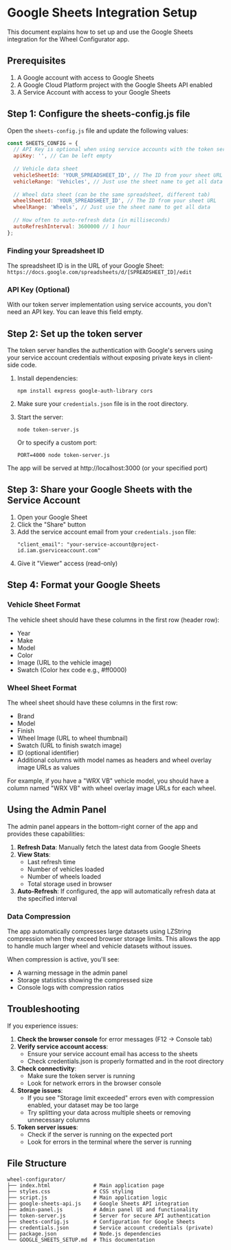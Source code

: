 # Google Sheets Integration Setup

This document explains how to set up and use the Google Sheets integration for the Wheel Configurator app.

## Prerequisites

1. A Google account with access to Google Sheets
2. A Google Cloud Platform project with the Google Sheets API enabled
3. A Service Account with access to your Google Sheets

## Step 1: Configure the sheets-config.js file

Open the `sheets-config.js` file and update the following values:

```javascript
const SHEETS_CONFIG = {
  // API Key is optional when using service accounts with the token server
  apiKey: '', // Can be left empty
  
  // Vehicle data sheet
  vehicleSheetId: 'YOUR_SPREADSHEET_ID', // The ID from your sheet URL
  vehicleRange: 'Vehicles', // Just use the sheet name to get all data
  
  // Wheel data sheet (can be the same spreadsheet, different tab)
  wheelSheetId: 'YOUR_SPREADSHEET_ID', // The ID from your sheet URL
  wheelRange: 'Wheels', // Just use the sheet name to get all data
  
  // How often to auto-refresh data (in milliseconds)
  autoRefreshInterval: 3600000 // 1 hour
};
```

### Finding your Spreadsheet ID

The spreadsheet ID is in the URL of your Google Sheet:
`https://docs.google.com/spreadsheets/d/[SPREADSHEET_ID]/edit`

### API Key (Optional)

With our token server implementation using service accounts, you don't need an API key. You can leave this field empty.

## Step 2: Set up the token server

The token server handles the authentication with Google's servers using your service account credentials without exposing private keys in client-side code.

1. Install dependencies:
   ```
   npm install express google-auth-library cors
   ```

2. Make sure your `credentials.json` file is in the root directory.

3. Start the server:
   ```
   node token-server.js
   ```

   Or to specify a custom port:
   ```
   PORT=4000 node token-server.js
   ```

The app will be served at http://localhost:3000 (or your specified port)

## Step 3: Share your Google Sheets with the Service Account

1. Open your Google Sheet
2. Click the "Share" button
3. Add the service account email from your `credentials.json` file:
   ```
   "client_email": "your-service-account@project-id.iam.gserviceaccount.com"
   ```
4. Give it "Viewer" access (read-only)

## Step 4: Format your Google Sheets

### Vehicle Sheet Format

The vehicle sheet should have these columns in the first row (header row):
- Year
- Make
- Model
- Color
- Image (URL to the vehicle image)
- Swatch (Color hex code e.g., #ff0000)

### Wheel Sheet Format

The wheel sheet should have these columns in the first row:
- Brand
- Model
- Finish
- Wheel Image (URL to wheel thumbnail)
- Swatch (URL to finish swatch image)
- ID (optional identifier)
- Additional columns with model names as headers and wheel overlay image URLs as values

For example, if you have a "WRX VB" vehicle model, you should have a column named "WRX VB" with wheel overlay image URLs for each wheel.

## Using the Admin Panel

The admin panel appears in the bottom-right corner of the app and provides these capabilities:

1. **Refresh Data**: Manually fetch the latest data from Google Sheets
2. **View Stats**: 
   - Last refresh time
   - Number of vehicles loaded
   - Number of wheels loaded
   - Total storage used in browser
3. **Auto-Refresh**: If configured, the app will automatically refresh data at the specified interval

### Data Compression

The app automatically compresses large datasets using LZString compression when they exceed browser storage limits. This allows the app to handle much larger wheel and vehicle datasets without issues.

When compression is active, you'll see:
- A warning message in the admin panel
- Storage statistics showing the compressed size
- Console logs with compression ratios

## Troubleshooting

If you experience issues:

1. **Check the browser console** for error messages (F12 → Console tab)
2. **Verify service account access**:
   - Ensure your service account email has access to the sheets
   - Check credentials.json is properly formatted and in the root directory
3. **Check connectivity**:
   - Make sure the token server is running
   - Look for network errors in the browser console
4. **Storage issues**:
   - If you see "Storage limit exceeded" errors even with compression enabled, your dataset may be too large
   - Try splitting your data across multiple sheets or removing unnecessary columns
5. **Token server issues**:
   - Check if the server is running on the expected port
   - Look for errors in the terminal where the server is running

## File Structure

```
wheel-configurator/
├── index.html              # Main application page
├── styles.css              # CSS styling
├── script.js               # Main application logic
├── google-sheets-api.js    # Google Sheets API integration
├── admin-panel.js          # Admin panel UI and functionality
├── token-server.js         # Server for secure API authentication
├── sheets-config.js        # Configuration for Google Sheets
├── credentials.json        # Service account credentials (private)
├── package.json            # Node.js dependencies
└── GOOGLE_SHEETS_SETUP.md  # This documentation
``` 